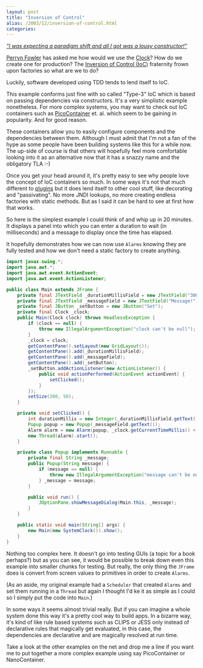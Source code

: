 ```yaml
---
layout: post
title: "Inversion of Control"
alias: /2003/12/inversion-of-control.html
categories:
---
```

_["I was expecting a paradigm shift and all I got was a lousy constructor!"](http://tinyurl.com/wj7p)_

[Perryn Fowler](http://www.jroller.com/page/perryn) has asked me how would we use the [Clock](/blog/2003/12/07/when-is-a-clock-not-a-clock)? How do we create one for production? The [Inversion of Control (IoC)](http://javangelist.snipsnap.org/space/IoC+Introduction) fraternity frown upon factories so what are we to do?

Luckily, software developed using TDD tends to lend itself to IoC.

This example conforms just fine with so called "Type-3" IoC which is based on passing dependencies via constructors. It's a very simplistic example nonetheless. For more complex systems, you may want to check out IoC containers such as [PicoContainer](http://www.picocontainer.org) et. al. which seem to be gaining in popularity. And for good reason.

These containers allow you to easily configure components and the dependencies between them. Although I must admit that I'm not a fan of the hype as some people have been building systems like this for a while now. The up-side of course is that others will hopefully feel more comfortable looking into it as an alternative now that it has a snazzy name and the obligatory TLA :-)

Once you get your head around it, it's pretty easy to see why people love the concept of IoC containers so much. In some ways it's not that much different to [plugins](http://www.martinfowler.com/eaaCatalog/plugin.html) but it does lend itself to other cool stuff, like decorating and "passivating". No more JNDI lookups, no more creating endless factories with static methods. But as I said it can be hard to see at first how that works.

So here is the simplest example I could think of and whip up in 20 minutes. It displays a panel into which you can enter a duration to wait (in milliseconds) and a message to display once the time has elapsed.

It hopefully demonstrates how we can now use `Alarms` knowing they are fully tested and how we don't need a static factory to create anything.

``` java
import javax.swing.*;
import java.awt.*;
import java.awt.event.ActionEvent;
import java.awt.event.ActionListener;

public class Main extends JFrame {
    private final JTextField _durationMillisField = new JTextField("3000");
    private final JTextField _messageField = new JTextField("Message!");
    private final JButton _setButton = new JButton("Set");
    private final Clock _clock;
    public Main(Clock clock) throws HeadlessException {
        if (clock == null) {
            throw new IllegalArgumentException("clock can't be null");
        }
        _clock = clock;
        getContentPane().setLayout(new GridLayout());
        getContentPane().add(_durationMillisField);
        getContentPane().add(_messageField);
        getContentPane().add(_setButton);
        _setButton.addActionListener(new ActionListener() {
            public void actionPerformed(ActionEvent actionEvent) {
                setClicked();
            }
        });
        setSize(300, 50);
    }

    private void setClicked() {
        int durationMillis = new Integer(_durationMillisField.getText()).intValue();
        Popup popup = new Popup(_messageField.getText());
        Alarm alarm = new Alarm(popup, _clock.getCurrentTimeMillis() + durationMillis, _clock);
        new Thread(alarm).start();
    }

    private class Popup implements Runnable {
        private final String _message;
        public Popup(String message) {
            if (message == null) {
                throw new IllegalArgumentException("message can't be null");
            } _message = message;
        }

        public void run() {
            JOptionPane.showMessageDialog(Main.this, _message);
        }
    }

    public static void main(String[] args) {
        new Main(new SystemClock()).show();
    }
}
```

Nothing too complex here. It doesn't go into testing GUIs (a topic for a book perhaps?) but as you can see, it would be possible to break down even this example into smaller chunks for testing. But really, the only thing the `JFrame` does is convert from screen values to primitives in order to create `Alarms`.

(As an aside, my original example had a `Scheduler` that created `Alarms` and set them running in a `Thread` but again I thought I'd ke it as simple as I could so I simply put the code into `Main`.)

In some ways it seems almost trivial really. But if you can imagine a whole system done this way it's a pretty cool way to build apps. In a bizarre way, it's kind of like rule based systems such as CLIPS or JESS only instead of declarative rules that magically get evaluated, in this case, the dependencies are declarative and are magically resolved at run time.

Take a look at the other examples on the net and drop me a line if you want me to put together a more complex example using say PicoContainer or NanoContainer.
